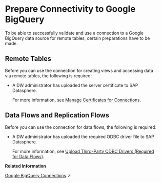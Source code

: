 <!-- loio529cef1eee6a45a69ae4e51951718900 -->

# Prepare Connectivity to Google BigQuery

To be able to successfully validate and use a connection to a Google BigQuery data source for remote tables, certain preparations have to be made.



<a name="loio529cef1eee6a45a69ae4e51951718900__prereq_rt_GBQ"/>

## Remote Tables

Before you can use the connection for creating views and accessing data via remote tables, the following is required:

-   A DW administrator has uploaded the server certificate to SAP Datasphere.

    For more information, see [Manage Certificates for Connections](manage-certificates-for-connections-46f5467.md).




<a name="loio529cef1eee6a45a69ae4e51951718900__prereq_df_GBQ"/>

## Data Flows and Replication Flows

Before you can use the connection for data flows, the following is required:

-   A DW administrator has uploaded the required ODBC driver file to SAP Datasphere.

    For more information, see [Upload Third-Party ODBC Drivers \(Required for Data Flows\)](upload-third-party-odbc-drivers-required-for-data-flows-b9b5579.md).


**Related Information**  


[Google BigQuery Connections](https://help.sap.com/viewer/9f36ca35bc6145e4acdef6b4d852d560/DEV_CURRENT/en-US/30ed77de13864368bdc596099b37ed70.html "Use the connection to connect to and access data from Google BigQuery.") :arrow_upper_right:

